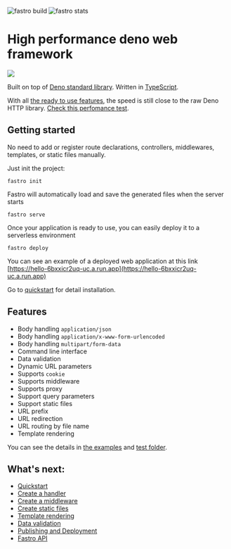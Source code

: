 ![][build] ![][stats]

# High performance deno web framework 

![](https://avatars0.githubusercontent.com/u/72688404?s=400&amp;v=4)

Built on top of [Deno standard library](https://deno.land/std@0.74.0). Written in [TypeScript](https://www.typescriptlang.org/). 

With all [the ready to use features](#features), the speed is still close to the raw Deno HTTP library. [Check this perfomance test](docs/perfomance.md).

## Getting started
No need to add or register route declarations, controllers, middlewares, templates, or static files manually. 

Just init the project:
```
fastro init
```
Fastro will automatically load and save the generated files when the server starts
```
fastro serve
```

Once your application is ready to use, you can easily deploy it to a serverless environment
```
fastro deploy
```

You can see an example of a deployed web application at this link [https://hello-6bxxicr2uq-uc.a.run.app](https://hello-6bxxicr2uq-uc.a.run.app)


Go to [quickstart](docs/quickstart.md) for detail installation.

## Features
- Body handling `application/json`
- Body handling `application/x-www-form-urlencoded`
- Body handling `multipart/form-data`
- Command line interface
- Data validation
- Dynamic URL parameters
- Supports `cookie`
- Supports middleware
- Supports proxy
- Support query parameters
- Support static files
- URL prefix
- URL redirection
- URL routing by file name
- Template rendering

You can see the details in [the examples](https://github.com/fastrodev/fastro/blob/master/services) and [test folder](https://github.com/fastrodev/fastro/blob/master/test).

## What's next:
- [Quickstart](docs/quickstart.md)
- [Create a handler](docs/handler.md)
- [Create a middleware](docs/middleware.md)
- [Create static files](docs/static.md)
- [Template rendering](docs/rendering.md)
- [Data validation](docs/validation.md)
- [Publishing and Deployment](docs/deployment.md)
- [Fastro API](docs/api.md)

[build]: https://github.com/fastrodev/fastro/workflows/ci/badge.svg?branch=master "fastro build"
[stats]: https://img.shields.io/endpoint?url=https%3A%2F%2Fraw.fastro.dev%2Fstats "fastro stats"

